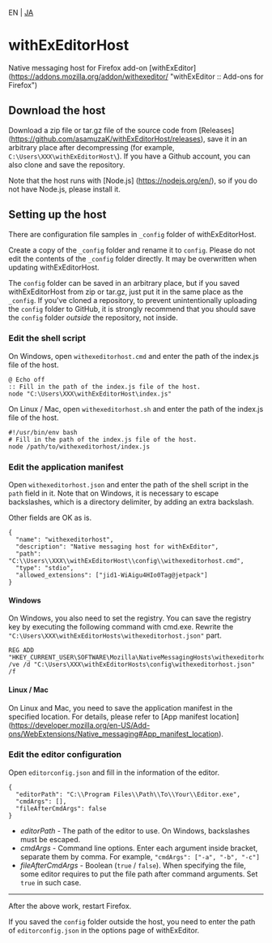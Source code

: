 EN | [JA](./README.ja.md)

# withExEditorHost
Native messaging host for Firefox add-on [withExEditor] (https://addons.mozilla.org/addon/withexeditor/ "withExEditor :: Add-ons for Firefox")

## Download the host

Download a zip file or tar.gz file of the source code from [Releases] (https://github.com/asamuzaK/withExEditorHost/releases), save it in an arbitrary place after decompressing (for example, `C:\Users\XXX\withExEditorHost\`).
If you have a Github account, you can also clone and save the repository.

Note that the host runs with [Node.js] (https://nodejs.org/en/), so if you do not have Node.js, please install it.

## Setting up the host

There are configuration file samples in `_config` folder of withExEditorHost.

Create a copy of the `_config` folder and rename it to `config`.
Please do not edit the contents of the `_config` folder directly.
It may be overwritten when updating withExEditorHost.

The `config` folder can be saved in an arbitrary place, but if you saved withExEditorHost from zip or tar.gz, just put it in the same place as the `_config`.
If you've cloned a repository, to prevent unintentionally uploading the `config` folder to GitHub, it is strongly recommend that you should save the `config` folder *outside* the repository, not inside.

### Edit the shell script

On Windows, open `withexeditorhost.cmd` and enter the path of the index.js file of the host.

```
@ Echo off
:: Fill in the path of the index.js file of the host.
node "C:\Users\XXX\withExEditorHost\index.js"
```

On Linux / Mac, open `withexeditorhost.sh` and enter the path of the index.js file of the host.

```
#!/usr/bin/env bash
# Fill in the path of the index.js file of the host.
node /path/to/withexeditorhost/index.js
```

### Edit the application manifest

Open `withexeditorhost.json` and enter the path of the shell script in the `path` field in it.
Note that on Windows, it is necessary to escape backslashes, which is a directory delimiter, by adding an extra backslash.

Other fields are OK as is.

```
{
  "name": "withexeditorhost",
  "description": "Native messaging host for withExEditor",
  "path": "C:\\Users\\XXX\\withExEditorHost\\config\\withexeditorhost.cmd",
  "type": "stdio",
  "allowed_extensions": ["jid1-WiAigu4HIo0Tag@jetpack"]
}
```

#### Windows

On Windows, you also need to set the registry.
You can save the registry key by executing the following command with cmd.exe.
Rewrite the `"C:\Users\XXX\withExEditorHosts\withexeditorhost.json"` part.

```
REG ADD "HKEY_CURRENT_USER\SOFTWARE\Mozilla\NativeMessagingHosts\withexeditorhost" /ve /d "C:\Users\XXX\withExEditorHosts\config\withexeditorhost.json" /f
```

#### Linux / Mac

On Linux and Mac, you need to save the application manifest in the specified location.
For details, please refer to [App manifest location] (https://developer.mozilla.org/en-US/Add-ons/WebExtensions/Native_messaging#App_manifest_location).

### Edit the editor configuration

Open `editorconfig.json` and fill in the information of the editor.

```
{
  "editorPath": "C:\\Program Files\\Path\\To\\Your\\Editor.exe",
  "cmdArgs": [],
  "fileAfterCmdArgs": false
}
```

* *editorPath* - The path of the editor to use. On Windows, backslashes must be escaped.
* *cmdArgs* - Command line options. Enter each argument inside bracket, separate them by comma. For example, `"cmdArgs": ["-a", "-b", "-c"]`
* *fileAfterCmdArgs* - Boolean (`true` / `false`). When specifying the file, some editor requires to put the file path after command arguments. Set `true` in such case.

***

After the above work, restart Firefox.

If you saved the `config` folder outside the host, you need to enter the path of `editorconfig.json` in the options page of withExEditor.
